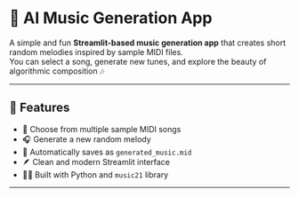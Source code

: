 # 🎵 AI Music Generation App

A simple and fun **Streamlit-based music generation app** that creates short random melodies inspired by sample MIDI files.  
You can select a song, generate new tunes, and explore the beauty of algorithmic composition 🎶

---

## 🧠 Features
- 🎼 Choose from multiple sample MIDI songs  
- 🎧 Generate a new random melody  
- 💾 Automatically saves as `generated_music.mid`  
- 🪶 Clean and modern Streamlit interface  
- 👩‍💻 Built with Python and `music21` library  

---


